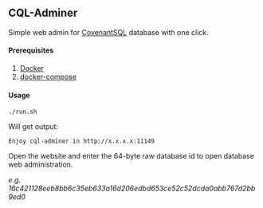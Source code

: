 ## CQL-Adminer

Simple web admin for [CovenantSQL](https://github.com/CovenantSQL/CovenantSQL) database with one click.

#### Prerequisites

1. [Docker](https://docs.docker.com/install/)
2. [docker-compose](https://docs.docker.com/compose/install/)

#### Usage

```shell
./run.sh
```

Will get output:

```shell
Enjoy cql-adminer in http://x.x.x.x:11149
```

Open the website and enter the 64-byte raw database id to open database web administration.

*e.g. 16c421128eeb8bb6c35eb633a16d206edbd653ce52c52dcda0abb767d2bb9ed0*
